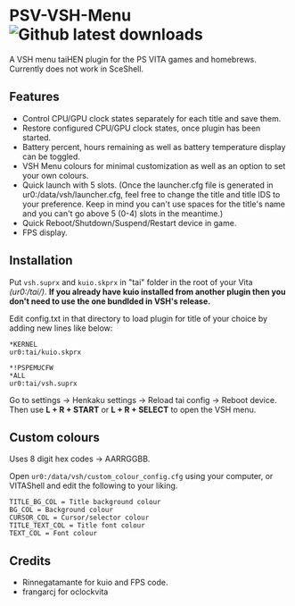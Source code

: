 # PSV-VSH-Menu ![Github latest downloads](https://img.shields.io/github/downloads/joel16/PSV-VSH-Menu/total.svg)
A VSH menu taiHEN plugin for the PS VITA games and homebrews. Currently does not work in SceShell.


Features
--------------------------------------------------------------------------------
- Control CPU/GPU clock states separately for each title and save them.
- Restore configured CPU/GPU clock states, once plugin has been started.
- Battery percent, hours remaining as well as battery temperature display can be toggled.
- VSH Menu colours for minimal customization as well as an option to set your own colours.
- Quick launch with 5 slots. (Once the launcher.cfg file is generated in ur0:/data/vsh/launcher.cfg, feel free to change the title and title IDS to your preference. Keep in mind you can't use spaces for the title's name and you can't go above 5 (0-4) slots in the meantime.)
- Quick Reboot/Shutdown/Suspend/Restart device in game.
- FPS display.


Installation
--------------------------------------------------------------------------------

Put ```vsh.suprx``` and ```kuio.skprx``` in "tai" folder in the root of your Vita *(ur0:/tai/)*.
**If you already have kuio installed from another plugin then you don't need to use the one bundlded in VSH's release.**

Edit config.txt in that directory to load plugin for title of your choice by adding new lines like below:

```text
*KERNEL
ur0:tai/kuio.skprx

*!PSPEMUCFW
*ALL
ur0:tai/vsh.suprx
```

Go to settings -> Henkaku settings -> Reload tai config -> Reboot device.
Then use **L + R + START** or **L + R + SELECT** to open the VSH menu.


Custom colours
--------------------------------------------------------------------------------

Uses 8 digit hex codes -> AARRGGBB.

Open ```ur0:/data/vsh/custom_colour_config.cfg``` using your computer, or VITAShell and edit the following to your liking.

```
TITLE_BG_COL = Title background colour
BG_COL = Background colour
CURSOR_COL = Cursor/selector colour
TITLE_TEXT_COL = Title font colour
TEXT_COL = Font colour
```


Credits
--------------------------------------------------------------------------------

- Rinnegatamante for kuio and FPS code.
- frangarcj for oclockvita
